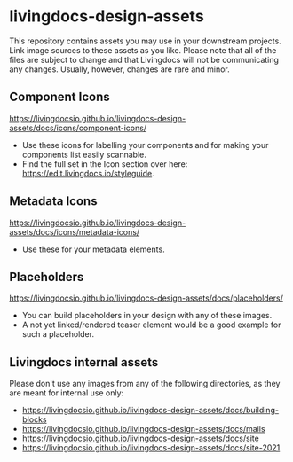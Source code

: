 # livingdocs-design-assets

This repository contains assets you may use in your downstream projects.
Link image sources to these assets as you like.
Please note that all of the files are subject to change and that Livingdocs will not be communicating any changes. Usually, however, changes are rare and minor.

## Component Icons
https://livingdocsio.github.io/livingdocs-design-assets/docs/icons/component-icons/
- Use these icons for labelling your components and for making your components list easily scannable.
- Find the full set in the Icon section over here: https://edit.livingdocs.io/styleguide.



## Metadata Icons
https://livingdocsio.github.io/livingdocs-design-assets/docs/icons/metadata-icons/
- Use these for your metadata elements.

## Placeholders
https://livingdocsio.github.io/livingdocs-design-assets/docs/placeholders/
- You can build placeholders in your design with any of these images.
- A not yet linked/rendered teaser element would be a good example for such a placeholder.

## Livingdocs internal assets
Please don't use any images from any of the following directories, as they are meant for internal use only:
- https://livingdocsio.github.io/livingdocs-design-assets/docs/building-blocks
- https://livingdocsio.github.io/livingdocs-design-assets/docs/mails
- https://livingdocsio.github.io/livingdocs-design-assets/docs/site
- https://livingdocsio.github.io/livingdocs-design-assets/docs/site-2021
